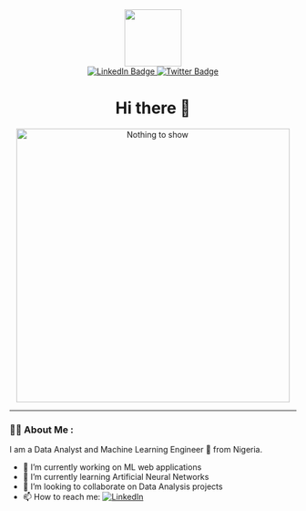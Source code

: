<div id="header" align="center">
  <img src="https://media1.giphy.com/media/g06HKnMmtK1aXurndU/giphy.gif" width="100"/>
  
  <div id="badges">
  <a href="https://www.linkedin.com/in/samuel-aderemi/">
    <img src="https://img.shields.io/badge/LinkedIn-blue?style=for-the-badge&logo=linkedin&logoColor=white" alt="LinkedIn Badge"/>
  </a>
  
  <a href="https://twitter.com/justRemy_">
    <img src="https://img.shields.io/badge/Twitter-blue?style=for-the-badge&logo=twitter&logoColor=white" alt="Twitter Badge"/>
  </a>
</div>
<h1> Hi there 👋 </h1>
</div>


<div align="center">
<!--   <img src="https://media3.giphy.com/media/ZaWIVLcGf8lqHK2rHq/200.webp" width="600" height="300"/> -->
  <img src="https://media.giphy.com/media/TaYmMYLtP0RvpDzgn4/giphy.gif" alt="Nothing to show" width=480 height=480>
</div>

---

### :man_technologist: About Me :


I am a Data Analyst and Machine Learning Engineer :crystal_ball: from Nigeria.
- 🔭 I’m currently working on ML web applications
- 🌱 I’m currently learning Artificial Neural Networks
- 👯 I’m looking to collaborate on Data Analysis projects
- 📫 How to reach me: [![LinkedIn](https://img.shields.io/badge/LinkedIn-%230077B5.svg?logo=linkedin&logoColor=white)](https://www.linkedin.com/in/samuel-aderemi)


